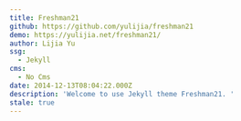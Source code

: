 ```yaml
---
title: Freshman21
github: https://github.com/yulijia/freshman21
demo: https://yulijia.net/freshman21/
author: Lijia Yu
ssg:
  - Jekyll
cms:
  - No Cms
date: 2014-12-13T08:04:22.000Z
description: 'Welcome to use Jekyll theme Freshman21. '
stale: true
---
```

